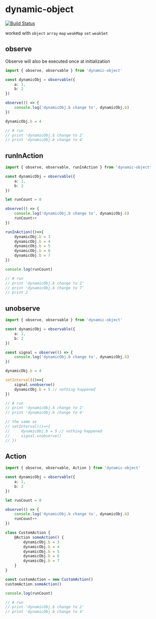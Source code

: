 # dynamic-object

<a href="https://travis-ci.org/ascoders/dynamic-object"><img src="https://img.shields.io/travis/ascoders/dynamic-object/master.svg?style=flat" alt="Build Status"></a>

worked with `object` `array` `map` `weakMap` `set` `weakSet`

## observe

Observe will also be executed once at initialization

```typescript
import { observe, observable } from 'dynamic-object'

const dynamicObj = observable({
    a: 1,
    b: 2
})

observe(() => {
    console.log('dynamicObj.b change to', dynamicObj.b) 
})

dynamicObj.b = 4

// # run
// print 'dynamicObj.b change to 2'
// print 'dynamicObj.b change to 4'
```

## runInAction

```typescript
import { observe, observable, runInAction } from 'dynamic-object'

const dynamicObj = observable({
    a: 1,
    b: 2
})

let runCount = 0

observe(() => {
    console.log('dynamicObj.b change to', dynamicObj.b)
    runCount++
})

runInAction(()=>{
    dynamicObj.b = 3
    dynamicObj.b = 4
    dynamicObj.b = 5
    dynamicObj.b = 6
    dynamicObj.b = 7 
})

console.log(runCount)

// # run
// print 'dynamicObj.b change to 2'
// print 'dynamicObj.b change to 7'
// print 2
```

## unobserve

```typescript
import { observe, observable } from 'dynamic-object'

const dynamicObj = observable({
    a: 1,
    b: 2
})

const signal = observe(() => {
    console.log('dynamicObj.b change to', dynamicObj.b) 
})

dynamicObj.b = 4

setInterval(()=>{
    signal.unobserve()
    dynamicObj.b = 5 // nothing happened
})

// # run
// print 'dynamicObj.b change to 2'
// print 'dynamicObj.b change to 4'

// the same as
// setInterval(()=>{
//     dynamicObj.b = 5 // nothing happened
//     signal.unobserve()
// })
```

## Action

```typescript
import { observe, observable, Action } from 'dynamic-object'

const dynamicObj = observable({
    a: 1,
    b: 2
})

let runCount = 0

observe(() => {
    console.log('dynamicObj.b change to', dynamicObj.b)
    runCount++
})

class CustomAction {
    @Action someAction() {
        dynamicObj.b = 3
        dynamicObj.b = 4
        dynamicObj.b = 5
        dynamicObj.b = 6
        dynamicObj.b = 7
    }
}

const customAction = new CustomAction()
customAction.someAction()

console.log(runCount)

// # run
// print 'dynamicObj.b change to 2'
// print 'dynamicObj.b change to 4'
```